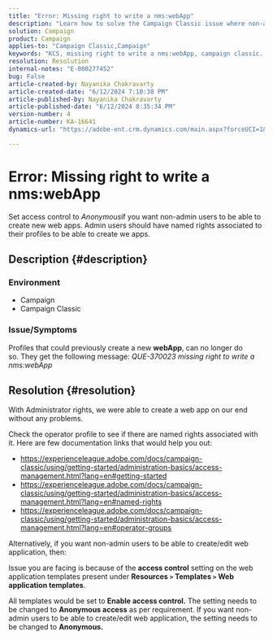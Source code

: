 ```yaml
---
title: "Error: Missing right to write a nms:webApp"
description: "Learn how to solve the Campaign Classic issue where non-admin users are unable to create a new webApp. Set access control to Anonymous."
solution: Campaign
product: Campaign
applies-to: "Campaign Classic,Campaign"
keywords: "KCS, missing right to write a nms:webApp, campaign classic. ACC"
resolution: Resolution
internal-notes: "E-000277452"
bug: False
article-created-by: Nayanika Chakravarty
article-created-date: "6/12/2024 7:10:38 PM"
article-published-by: Nayanika Chakravarty
article-published-date: "6/12/2024 8:35:34 PM"
version-number: 4
article-number: KA-16641
dynamics-url: "https://adobe-ent.crm.dynamics.com/main.aspx?forceUCI=1&pagetype=entityrecord&etn=knowledgearticle&id=21a0576e-ef28-ef11-840a-000d3a3764e0"

---
```

# Error: Missing right to write a nms:webApp


Set access control to *Anonymous*if you want non-admin users to be able to create new web apps. Admin users should have named rights associated to their profiles to be able to create we apps.

## Description {#description}


### <b>Environment</b>

- Campaign
- Campaign Classic


### <b>Issue/Symptoms</b>

Profiles that could previously create a new <b>webApp</b>, can no longer do so. They get the following message: *QUE-370023 missing right to write a nms:webApp*




## Resolution {#resolution}


With Administrator rights, we were able to create a web app on our end without any problems.

Check the operator profile to see if there are named rights associated with it. Here are few documentation links that would help you out:

- https://experienceleague.adobe.com/docs/campaign-classic/using/getting-started/administration-basics/access-management.html?lang=en#getting-started
- https://experienceleague.adobe.com/docs/campaign-classic/using/getting-started/administration-basics/access-management.html?lang=en#named-rights
- https://experienceleague.adobe.com/docs/campaign-classic/using/getting-started/administration-basics/access-management.html?lang=en#operator-groups


Alternatively, if you want non-admin users to be able to create/edit web application, then:

Issue you are facing is because of the <b>access control</b> setting on the web application templates present under <b>Resources `>`  Templates `>`  Web application templates</b>.

All templates would be set to <b>Enable access control.</b> The setting needs to be changed to <b>Anonymous access</b> as per requirement. If you want non-admin users to be able to create/edit web application, the setting needs to be changed to <b>Anonymous.</b>
